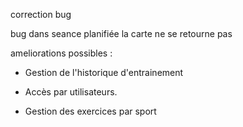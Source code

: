 correction bug

bug dans seance planifiée la carte ne se retourne pas

ameliorations possibles :

- Gestion de l'historique d'entrainement

- Accès par utilisateurs.
- Gestion des exercices par sport
